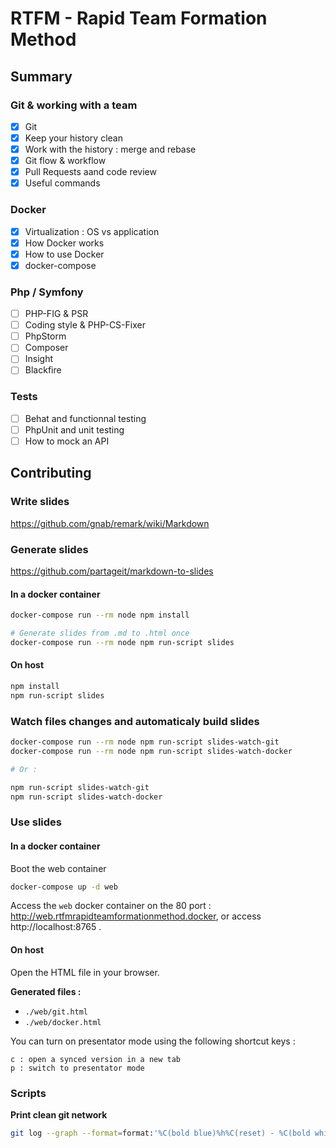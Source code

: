 # RTFM - Rapid Team Formation Method

## Summary

### Git & working with a team

* [x] Git
* [x] Keep your history clean
* [x] Work with the history : merge and rebase
* [x] Git flow & workflow
* [x] Pull Requests aand code review
* [x] Useful commands

### Docker

* [x] Virtualization : OS vs application
* [x] How Docker works
* [x] How to use Docker
* [x] docker-compose

### Php / Symfony

* [ ] PHP-FIG & PSR
* [ ] Coding style & PHP-CS-Fixer
* [ ] PhpStorm
* [ ] Composer
* [ ] Insight
* [ ] Blackfire

### Tests

* [ ] Behat and functionnal testing
* [ ] PhpUnit and unit testing
* [ ] How to mock an API

## Contributing

### Write slides

https://github.com/gnab/remark/wiki/Markdown

### Generate slides

https://github.com/partageit/markdown-to-slides

#### In a docker container

```bash
docker-compose run --rm node npm install

# Generate slides from .md to .html once
docker-compose run --rm node npm run-script slides
```

#### On host

```bash
npm install
npm run-script slides
```

### Watch files changes and automaticaly build slides

```bash
docker-compose run --rm node npm run-script slides-watch-git
docker-compose run --rm node npm run-script slides-watch-docker

# Or :

npm run-script slides-watch-git
npm run-script slides-watch-docker
```

### Use slides

#### In a docker container

Boot the web container 

```bash
docker-compose up -d web
```

Access the `web` docker container on the 80 port : http://web.rtfmrapidteamformationmethod.docker, or access http://localhost:8765 .

#### On host

Open the HTML file in your browser.

**Generated files :**

* `./web/git.html`
* `./web/docker.html`

You can turn on presentator mode using the following shortcut keys :

```
c : open a synced version in a new tab
p : switch to presentator mode
```

### Scripts

**Print clean git network**

```bash
git log --graph --format=format:'%C(bold blue)%h%C(reset) - %C(bold white)%s%C(reset) %C(bold yellow)%d%C(reset)' --abbrev-commit --all
```
